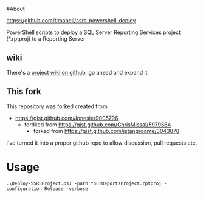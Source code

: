 #About

https://github.com/timabell/ssrs-powershell-deploy

PowerShell scripts to deploy a SQL Server Reporting Services project (*.rptproj) to a Reporting Server

## wiki

There's a [project wiki on github](https://github.com/timabell/ssrs-powershell-deploy/wiki), go ahead and expand it 

## This fork

This repository was forked created from

* https://gist.github.com/Jonesie/9005796
	* fordked from https://gist.github.com/ChrisMissal/5979564
		* forked from https://gist.github.com/jstangroome/3043878

I've turned it into a proper github repo to allow discussion, pull requests etc.

# Usage

	.\Deploy-SSRSProject.ps1 -path YourReportsProject.rptproj -configuration Release -verbose
